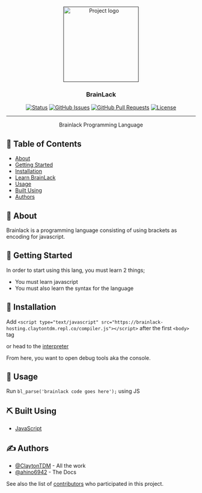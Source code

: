 <p align="center">
  <a href="" rel="noopener">
 <img width=200px height=200px src="https://cdn.clickette.net/r/brainlack.png" alt="Project logo"></a>
</p>

<h3 align="center">BrainLack</h3>

<div align="center">

<div align="center" dir="auto">
<p dir="auto"><a href="https://github.com/brainlack/brainlack.github.io/tree/main"><img src="https://camo.githubusercontent.com/57912f2a2adcce8983823d6de33da48656f844aebc1619b2b15c553b4b2d842e/68747470733a2f2f696d672e736869656c64732e696f2f62616467652f7374617475732d6163746976652d737563636573732e737667" alt="Status" data-canonical-src="https://img.shields.io/badge/status-active-success.svg" style="max-width: 100%;"></a>
<a href="https://github.com/brainlack/brainlack.github.io/issues"><img src="https://camo.githubusercontent.com/d8045eb04b17b11fdaabd3ffb2fe651921a9e47148c0b869a68de42ab980fc6c/68747470733a2f2f696d672e736869656c64732e696f2f6769746875622f6973737565732f627261696e6c61636b2f627261696e6c61636b2e737667" alt="GitHub Issues" data-canonical-src="https://img.shields.io/github/issues/brainlack/brainlack.svg" style="max-width: 100%;"></a>
<a href="https://github.com/brainlack/brainlack.github.io/pulls"><img src="https://camo.githubusercontent.com/b50a1404d336ca8a389a7390982f2c835f7c7d79cb1be9b93d66379d7febe887/68747470733a2f2f696d672e736869656c64732e696f2f6769746875622f6973737565732d70722f627261696e6c61636b2f627261696e6c61636b2e737667" alt="GitHub Pull Requests" data-canonical-src="https://img.shields.io/github/issues-pr/brainlack/brainlack.svg" style="max-width: 100%;"></a>
<a href="https://github.com/brainlack/brainlack.github.io/blob/main/LICENSE"><img src="https://img.shields.io/badge/license-Apache%202.0-red.svg" alt="License" data-canonical-src="https://img.shields.io/badge/license-Apache%202.0-red.svg" style="max-width: 100%;"></a></p>
</div>

</div>

---

<p align="center"> Brainlack Programming Language
    <br> 
</p>

## 📝 Table of Contents
- [About](#about)
- [Getting Started](#getting_started)
- [Installation](#installation)
- [Learn BrainLack](https://brainlack.github.io/learn)
- [Usage](#usage)
- [Built Using](#built_using)
- [Authors](#authors)

## 🧐 About <a name = "about"></a>
Brainlack is a programming language consisting of using brackets as encoding for javascript.

## 🏁 Getting Started <a name = "getting_started"></a>
In order to start using this lang, you must learn 2 things;
* You must learn javascript
* You must also learn the syntax for the language

## 💾 Installation <a name = "installation"></a>
Add `<script type="text/javascript" src="https://brainlack-hosting.claytontdm.repl.co/compiler.js"></script>` after the first `<body>` tag

or head to the [interpreter](https://brainlack.github.io/interpreter)

From here, you want to open debug tools aka the console.

## 🎈 Usage <a name="usage"></a>

Run `bl_parse('brainlack code goes here');` using JS

## ⛏️ Built Using <a name = "built_using"></a>
- [JavaScript](https://www.javascript.com/)

## ✍️ Authors <a name = "authors"></a>
- [@ClaytonTDM](https://github.com/ClaytonTDM) - All the work
- [@ahino6942](https://github.com/ahino6942) - The Docs

See also the list of [contributors](https://github.com/brainlack/brainlack/contributors) who participated in this project.
